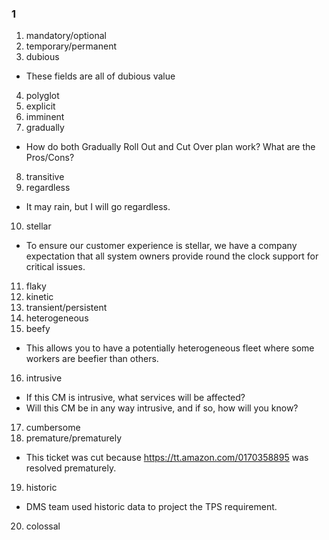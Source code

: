 ### 1
1. mandatory/optional
2. temporary/permanent
3. dubious
- These fields are all of dubious value
4. polyglot
5. explicit
6. imminent
7. gradually
- How do both Gradually Roll Out and Cut Over plan work? What are the Pros/Cons?
8. transitive
9. regardless
- It may rain, but I will go regardless.
10. stellar
- To ensure our customer experience is stellar, we have a company expectation that all system owners provide round the clock support for critical issues.
11. flaky
12. kinetic
13. transient/persistent
14. heterogeneous
15. beefy
- This allows you to have a potentially heterogeneous fleet where some workers are beefier than others.
16. intrusive
- If this CM is intrusive, what services will be affected?
- Will this CM be in any way intrusive, and if so, how will you know?
17. cumbersome
18. premature/prematurely
- This ticket was cut because https://tt.amazon.com/0170358895 was resolved prematurely.
19. historic
- DMS team used historic data to project the TPS requirement.
20. colossal
